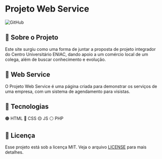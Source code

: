 # Projeto Web Service

![GitHub](https://img.shields.io/github/license/JuuanMatheus/NLW-6)

## :test_tube: Sobre o Projeto

Este site surgiu como uma forma de juntar a proposta de projeto integrador do Centro Universitário ENIAC, dando apoio a um comércio local de um colega, além de buscar conhecimento e evolução.

## :iphone: Web Service

O Projeto Web Service é uma página criada para demonstrar os serviços de uma empresa, com um sistema de agendamento para visistas.

## :robot: Tecnologias

:orange_circle: HTML
:large_blue_circle: CSS
:yellow_circle: JS
:white_circle: PHP

## :memo: Licença

Esse projeto está sob a licença MIT. Veja o arquivo [LICENSE](https://github.com/JuuanMatheus/Projeto-Web-Service/blob/main/LICENSE) para mais detalhes.
